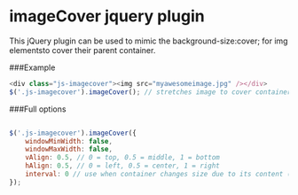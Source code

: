 imageCover jquery plugin
========================

This jQuery plugin can be used to mimic the background-size:cover; for img elementsto cover their parent container.

###Example

```javascript
<div class="js-imagecover"><img src="myawesomeimage.jpg" /></div>
$('.js-imagecover').imageCover(); // stretches image to cover container
```

###Full options
```javascript

$('.js-imagecover').imageCover({
	windowMinWidth: false,
	windowMaxWidth: false,
	vAlign: 0.5, // 0 = top, 0.5 = middle, 1 = bottom
	hAlign: 0.5, // 0 = left, 0.5 = center, 1 = right
	interval: 0 // use when container changes size due to its content (usually due to other images)
});

```
